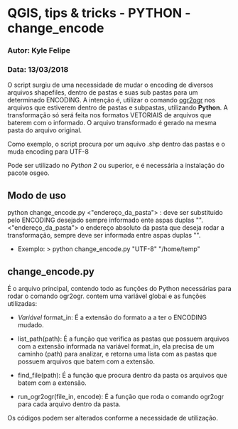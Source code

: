 # QGIS, tips & tricks - PYTHON - change_encode

### Autor: Kyle Felipe
### Data: 13/03/2018

O script surgiu de uma necessidade de mudar o encoding de diversos arquivos shapefiles, dentro de pastas e suas sub pastas para um determinado ENCODING.
A intenção é, utilizar o comando [ogr2ogr](http://www.gdal.org/ogr2ogr.html) nos arquivos que estiverem dentro de pastas e subpastas, utilizando __Python__. 
A transformação só será feita nos formatos VETORIAIS de arquivos que baterem com o informado.
O arquivo transformado é gerado na mesma pasta do arquivo original.

Como exemplo, o script procura por um aquivo .shp dentro das pastas e o muda encoding para UTF-8

Pode ser utilizado no _Python 2_ ou superior, e é necessária a instalação do pacote osgeo.

## Modo de uso

python change_encode.py <ENCODE> <"endereço_da_pasta">
<ENCODE>: deve ser substituido pelo ENCODING desejado sempre informado ente aspas duplas "".
<"endereço_da_pasta"> o endereço absoluto da pasta que deseja rodar a transformação, sempre deve ser informada entre aspas duplas "".

* Exemplo: > python change_encode.py "UTF-8" "/home/temp"


## change_encode.py

É o arquivo principal, contendo todo as funções do Python necessárias para rodar o comando ogr2ogr.
contem uma variável globai e as funções utilizadas:

* _Variável_ format_in: É a extensão do formato a a ter o ENCODING mudado.

* list_path(path): É a função que verifica as pastas que possuem arquivos com a extensão informada na variável format_in, ela precisa de um caminho (path) para analizar, e retorna uma lista com as pastas que possuem arquivos que batem com a extensão.
* find_file(path): É a função que procura dentro da pasta os arquivos que batem com a extensão.
* run_ogr2ogr(file_in, encode): É a função que roda o comando ogr2ogr para cada arquivo dentro da pasta.

Os códigos podem ser alterados conforme a necessidade de utilização.

